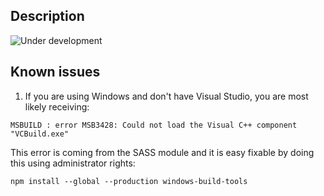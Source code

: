 ## Description

![Under development](https://img.shields.io/badge/under-development-orange.svg?style=for-the-badge)

## Known issues

1. If you are using Windows and don't have Visual Studio, you are most likely receiving:

```MSBUILD : error MSB3428: Could not load the Visual C++ component "VCBuild.exe"```

This error is coming from the SASS module and it is easy fixable by doing this using administrator rights:

```npm install --global --production windows-build-tools```
